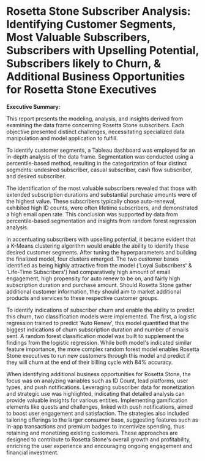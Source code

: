 # Rosetta Stone Subscriber Analysis: Identifying Customer Segments, Most Valuable Subscribers, Subscribers with Upselling Potential, Subscribers likely to Churn, & Additional Business Opportunities for Rosetta Stone Executives
**Executive Summary:**

This report presents the modeling, analysis, and insights derived from examining the data frame concerning Rosetta Stone subscribers. Each objective presented distinct challenges, necessitating specialized data manipulation and model application to fulfill.

To identify customer segments, a Tableau dashboard was employed for an in-depth analysis of the data frame. Segmentation was conducted using a percentile-based method, resulting in the categorization of four distinct segments: undesired subscriber, casual subscriber, cash flow subscriber, and desired subscriber.

The identification of the most valuable subscribers revealed that those with extended subscription durations and substantial purchase amounts were of the highest value. These subscribers typically chose auto-renewal, exhibited high ID counts, were often lifetime subscribers, and demonstrated a high email open rate. This conclusion was supported by data from percentile-based segmentation and insights from random forest regression analysis.

In accentuating subscribers with upselling potential, it became evident that a K-Means clustering algorithm would enable the ability to identify these desired customer segments. After tuning the hyperparameters and building the finalized model, four clusters emerged. The two customer bases identified as being highly attractive from the model ('Loyal Subscribers' & 'Life-Time Subscribers') had comparatively high amount of email engagement, high propensity for auto renew to be on, and fairly high subscription duration and purchase amount. Should Rosetta Stone gather additional customer information, they should aim to market additional products and services to these respective customer groups.

To identify indications of subscriber churn and enable the ability to predict this churn, two classification models were implemented. The first, a logistic regression trained to predict 'Auto Renew', this model quantified that the biggest indications of churn subscription duration and number of emails sent. A random forest classification model was built to supplement the findings from the logistic regression. While both model's indicated similar feature importance, the more complex random forest model enables Rosetta Stone executives to run new customers through this model and predict if they will churn at the end of their billing cycle with 84% accuracy.

When identifying additional business opportunities for Rosetta Stone, the focus was on analyzing variables such as ID Count, lead platforms, user types, and push notifications. Leveraging subscriber data for monetization and strategic use was highlighted, indicating that detailed analysis can provide valuable insights for various entities. Implementing gamification elements like quests and challenges, linked with push notifications, aimed to boost user engagement and satisfaction. The strategies also included tailoring offerings to the larger consumer base, suggesting features such as in-app transactions and premium badges to incentivize spending, thus retaining and monetizing existing customers. These approaches are designed to contribute to Rosetta Stone's overall growth and profitability, enriching the user experience and encouraging ongoing engagement and financial investment.
